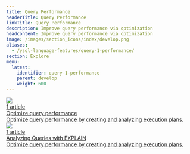 ```yaml
---
title: Query Performance
headerTitle: Query Performance
linkTitle: Query Performance
description: Improve query performance via optimization
headcontent: Improve query performance via optimization
image: /images/section_icons/index/develop.png
aliases:
  - /ysql-language-features/query-1-performance/
section: Explore
menu:
  latest:
    identifier: query-1-performance
    parent: develop    
    weight: 600
---
```


<div class="row">

  <div class="col-12 col-md-6 col-lg-12 col-xl-6">
    <a class="section-link icon-offset" href="query-1-performance/">
      <div class="head">
        <img class="icon" src="/images/section_icons/develop/learn.png" aria-hidden="true" />
        <div class="articles">1 article</div>
        <div class="title">Optimize query performance</div>
      </div>
      <div class="body">
        Optimize query performance by creating and analyzing execution plans.
      </div>
    </a>
  </div>

  <div class="col-12 col-md-6 col-lg-12 col-xl-6">
    <a class="section-link icon-offset" href="explain-analyze/">
      <div class="head">
        <img class="icon" src="/images/section_icons/develop/learn.png" aria-hidden="true" />
        <div class="articles">1 article</div>
        <div class="title">Analyzing Queries with EXPLAIN</div>
      </div>
      <div class="body">
        Optimize query performance by creating and analyzing execution plans.
      </div>
    </a>
  </div>
  

</div>







